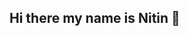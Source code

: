 ## Hi there my name is Nitin 👋

<!--
**nitinvunnam/nitinvunnam** is a ✨ _special_ ✨ repository because its `README.md` (this file) appears on your GitHub profile.

Here are some ideas to get you started:

- 🔭 I’m currently working on some projects
🌱 I’m currently studying Electrical and Computer Engineering at The University of Texas at Austin
- 👯 I’m looking to collaborate on ...
- 🤔 I’m looking for help with ...
- 💬 Ask me about ...
📫 How to reach me: nitin.vunnam@utexas.edu
- 😄 Pronouns: ...
- ⚡ Fun fact: ...
-->

